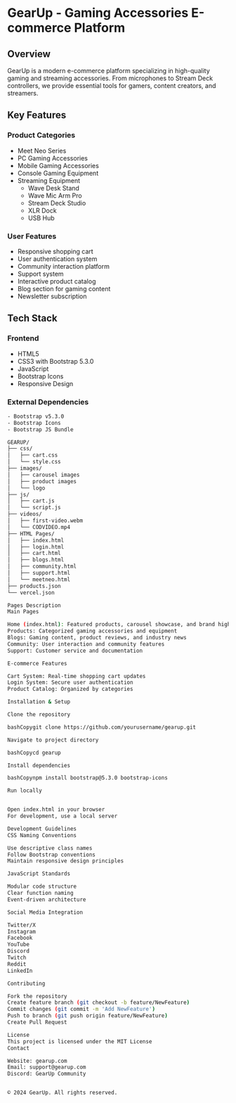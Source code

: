# GearUp - Gaming Accessories E-commerce Platform

## Overview
GearUp is a modern e-commerce platform specializing in high-quality gaming and streaming accessories. From microphones to Stream Deck controllers, we provide essential tools for gamers, content creators, and streamers.

## Key Features

### Product Categories
- Meet Neo Series
- PC Gaming Accessories
- Mobile Gaming Accessories
- Console Gaming Equipment
- Streaming Equipment
  - Wave Desk Stand
  - Wave Mic Arm Pro
  - Stream Deck Studio
  - XLR Dock
  - USB Hub

### User Features
- Responsive shopping cart
- User authentication system
- Community interaction platform
- Support system
- Interactive product catalog
- Blog section for gaming content
- Newsletter subscription

## Tech Stack

### Frontend
- HTML5
- CSS3 with Bootstrap 5.3.0
- JavaScript
- Bootstrap Icons
- Responsive Design

### External Dependencies
```bash
- Bootstrap v5.3.0
- Bootstrap Icons
- Bootstrap JS Bundle

GEARUP/
├── css/
│   ├── cart.css
│   └── style.css
├── images/
│   ├── carousel images
│   ├── product images
│   └── logo
├── js/
│   ├── cart.js
│   └── script.js
├── videos/
│   ├── first-video.webm
│   └── CODVIDEO.mp4
├── HTML Pages/
│   ├── index.html
│   ├── login.html
│   ├── cart.html
│   ├── blogs.html
│   ├── community.html
│   ├── support.html
│   └── meetneo.html
├── products.json
└── vercel.json

Pages Description
Main Pages

Home (index.html): Featured products, carousel showcase, and brand highlights
Products: Categorized gaming accessories and equipment
Blogs: Gaming content, product reviews, and industry news
Community: User interaction and community features
Support: Customer service and documentation

E-commerce Features

Cart System: Real-time shopping cart updates
Login System: Secure user authentication
Product Catalog: Organized by categories

Installation & Setup

Clone the repository

bashCopygit clone https://github.com/yourusername/gearup.git

Navigate to project directory

bashCopycd gearup

Install dependencies

bashCopynpm install bootstrap@5.3.0 bootstrap-icons

Run locally


Open index.html in your browser
For development, use a local server

Development Guidelines
CSS Naming Conventions

Use descriptive class names
Follow Bootstrap conventions
Maintain responsive design principles

JavaScript Standards

Modular code structure
Clear function naming
Event-driven architecture

Social Media Integration

Twitter/X
Instagram
Facebook
YouTube
Discord
Twitch
Reddit
LinkedIn

Contributing

Fork the repository
Create feature branch (git checkout -b feature/NewFeature)
Commit changes (git commit -m 'Add NewFeature')
Push to branch (git push origin feature/NewFeature)
Create Pull Request

License
This project is licensed under the MIT License
Contact

Website: gearup.com
Email: support@gearup.com
Discord: GearUp Community


© 2024 GearUp. All rights reserved.